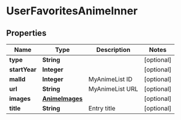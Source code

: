 

# UserFavoritesAnimeInner


## Properties

| Name | Type | Description | Notes |
|------------ | ------------- | ------------- | -------------|
|**type** | **String** |  |  [optional] |
|**startYear** | **Integer** |  |  [optional] |
|**malId** | **Integer** | MyAnimeList ID |  [optional] |
|**url** | **String** | MyAnimeList URL |  [optional] |
|**images** | [**AnimeImages**](AnimeImages.md) |  |  [optional] |
|**title** | **String** | Entry title |  [optional] |



